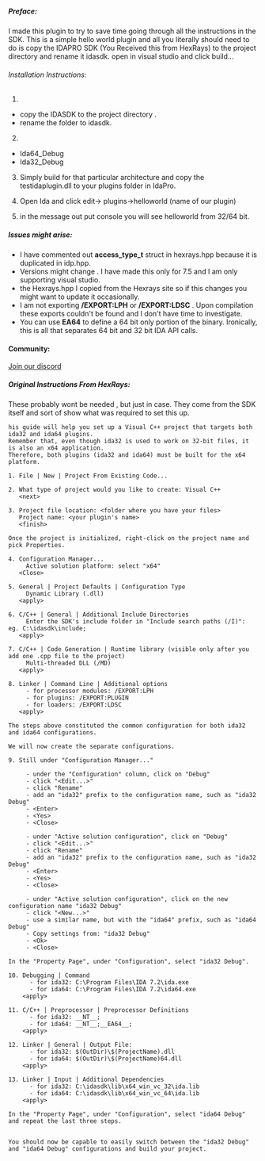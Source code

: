 ##### Preface:
I made this plugin to try to save time going through all the instructions in the SDK.
This is a simple hello world plugin and all you literally should need to do is
copy the IDAPRO SDK (You Received this from HexRays) to the project directory and rename it idasdk.
open in visual studio and click build...

###### Installation Instructions:
1.
- copy the IDASDK to the project directory .
- rename the folder to idasdk.

2.
- Ida64_Debug
- Ida32_Debug


3. Simply build for that particular architecture and copy the testidaplugin.dll to your plugins folder in IdaPro.

4. Open Ida and click edit-> plugins->helloworld (name of our plugin)
5. in the message out put console you will see helloworld from 32/64 bit.

##### Issues might arise:
-  I have commented out **access_type_t** struct in hexrays.hpp because it is duplicated in idp.hpp.
-  Versions might change . I have made this only for 7.5 and I am only supporting visual studio.
-  the Hexrays.hpp I copied from the Hexrays site so if this changes you might want to update it occasionally.
- I am not exporting  **/EXPORT:LPH** or  **/EXPORT:LDSC** . Upon compilation these exports couldn't be found and I don't have time to investigate.
- You can use **__EA64__** to define a 64 bit only portion of the binary. Ironically, this is all that separates 64 bit and 32 bit IDA API calls.


#### Community:
[Join our discord](https://discord.com/invite/wqKQcmK)


##### Original Instructions From HexRays:
These probably wont be needed , but just in case. They come from the SDK itself and sort of show what was required to set this up.


```
his guide will help you set up a Visual C++ project that targets both ida32 and ida64 plugins.
Remember that, even though ida32 is used to work on 32-bit files, it is also an x64 application.
Therefore, both plugins (ida32 and ida64) must be built for the x64 platform.

1. File | New | Project From Existing Code...

2. What type of project would you like to create: Visual C++
   <next>

3. Project file location: <folder where you have your files>
   Project name: <your plugin's name>
   <finish>

Once the project is initialized, right-click on the project name and pick Properties.

4. Configuration Manager...
     Active solution platform: select "x64"
   <Close>

5. General | Project Defaults | Configuration Type
     Dynamic Library (.dll)
   <apply>

6. C/C++ | General | Additional Include Directories
     Enter the SDK's include folder in "Include search paths (/I)": eg. C:\idasdk\include;
   <apply>

7. C/C++ | Code Generation | Runtime library (visible only after you add one .cpp file to the project)
     Multi-threaded DLL (/MD)
   <apply>

8. Linker | Command Line | Additional options
     - for processor modules: /EXPORT:LPH
     - for plugins: /EXPORT:PLUGIN
     - for loaders: /EXPORT:LDSC
   <apply>

The steps above constituted the common configuration for both ida32 and ida64 configurations.

We will now create the separate configurations.

9. Still under "Configuration Manager..."

     - under the "Configuration" column, click on "Debug"
     - click "<Edit...>"
     - click "Rename"
     - add an "ida32" prefix to the configuration name, such as "ida32 Debug"
     - <Enter>
     - <Yes>
     - <Close>

     - under "Active solution configuration", click on "Debug"
     - click "<Edit...>"
     - click "Rename"
     - add an "ida32" prefix to the configuration name, such as "ida32 Debug"
     - <Enter>
     - <Yes>
     - <Close>

     - under "Active solution configuration", click on the new configuration name "ida32 Debug"
     - click "<New...>"
     - use a similar name, but with the "ida64" prefix, such as "ida64 Debug"
     - Copy settings from: "ida32 Debug"
     - <Ok>
     - <Close>

In the "Property Page", under "Configuration", select "ida32 Debug".

10. Debugging | Command
      - for ida32: C:\Program Files\IDA 7.2\ida.exe
      - for ida64: C:\Program Files\IDA 7.2\ida64.exe
    <apply>

11. C/C++ | Preprocessor | Preprocessor Definitions
      - for ida32: __NT__;
      - for ida64: __NT__;__EA64__;
    <apply>

12. Linker | General | Output File:
      - for ida32: $(OutDir)\$(ProjectName).dll
      - for ida64: $(OutDir)\$(ProjectName)64.dll
    <apply>

13. Linker | Input | Additional Dependencies
      - for ida32: C:\idasdk\lib\x64_win_vc_32\ida.lib
      - for ida64: C:\idasdk\lib\x64_win_vc_64\ida.lib
    <apply>

In the "Property Page", under "Configuration", select "ida64 Debug" and repeat the last three steps.


You should now be capable to easily switch between the "ida32 Debug" and "ida64 Debug" configurations and build your project.

```
